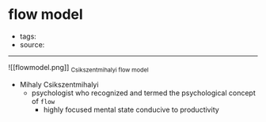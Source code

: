 # flow model
- tags:
- source:
---
![[flowmodel.png]]
<sub>Csikszentmihalyi flow model</sub>

- Mihaly Csikszentmihalyi
	- psychologist who recognized and termed the psychological concept of `flow`
		- highly focused mental state conducive to productivity
